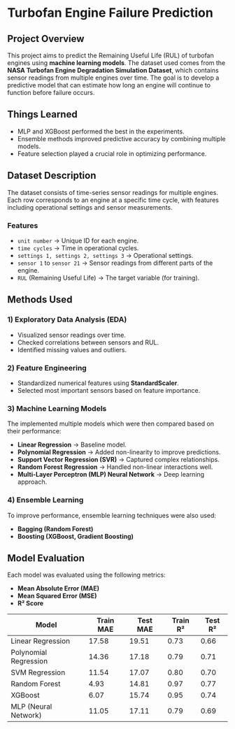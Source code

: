 # **Turbofan Engine Failure Prediction**  

## **Project Overview**  
This project aims to predict the Remaining Useful Life (RUL) of turbofan engines using **machine learning models**. 
The dataset used comes from the **NASA Turbofan Engine Degradation Simulation Dataset**, 
which contains sensor readings from multiple engines over time. 
The goal is to develop a predictive model that can estimate how long an engine will continue to function before failure occurs.  

## **Things Learned**
- MLP and XGBoost performed the best in the experiments. 
- Ensemble methods improved predictive accuracy by combining multiple models. 
- Feature selection played a crucial role in optimizing performance.

## **Dataset Description**  
The dataset consists of time-series sensor readings for multiple engines. 
Each row corresponds to an engine at a specific time cycle, with features including operational settings and sensor measurements.  

### **Features**  
- `unit number` → Unique ID for each engine.  
- `time cycles` → Time in operational cycles.  
- `settings 1, settings 2, settings 3` → Operational settings.  
- `sensor 1` to `sensor 21` → Sensor readings from different parts of the engine.  
- `RUL` (Remaining Useful Life) → The target variable (for training).  

## **Methods Used**  
### **1) Exploratory Data Analysis (EDA)**  
- Visualized sensor readings over time.  
- Checked correlations between sensors and RUL.  
- Identified missing values and outliers.  

### **2) Feature Engineering**  
- Standardized numerical features using **StandardScaler**.  
- Selected most important sensors based on feature importance.  

### **3) Machine Learning Models**  
The implemented multiple models which were then compared based on 
their performance:  
- **Linear Regression** → Baseline model.  
- **Polynomial Regression** → Added non-linearity to improve predictions.  
- **Support Vector Regression (SVR)** → Captured complex relationships.  
- **Random Forest Regression** → Handled non-linear interactions well.  
- **Multi-Layer Perceptron (MLP) Neural Network** → Deep learning approach.

### 4) **Ensemble Learning**  
To improve performance, ensemble learning techniques were also used:  
- **Bagging (Random Forest)**  
- **Boosting (XGBoost, Gradient Boosting)**  


## **Model Evaluation**  
Each model was evaluated using the following metrics:  
- **Mean Absolute Error (MAE)**  
- **Mean Squared Error (MSE)**  
- **R² Score**  

| Model                 | Train MAE | Test MAE | Train R² | Test R² |
|-----------------------|-----------|----------|----------|---------|
| Linear Regression     | 17.58     | 19.51    | 0.73     | 0.66    |
| Polynomial Regression | 14.36     | 17.18    | 0.79     | 0.71    |
| SVM Regression        | 11.54     | 17.07    | 0.80     | 0.70    |
| Random Forest         | 4.93      | 14.81    | 0.97     | 0.77    |
| XGBoost               | 6.07      | 15.74    | 0.95     | 0.74    |
| MLP (Neural Network)  | 11.05     | 17.11    | 0.79     | 0.69    |

